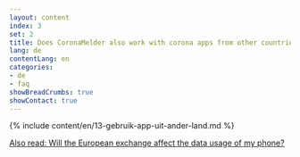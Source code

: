 ```yaml
---
layout: content
index: 3
set: 2
title: Does CoronaMelder also work with corona apps from other countries?
lang: de
contentLang: en
categories:
- de
- faq
showBreadCrumbs: true
showContact: true
---
```

{% include content/en/13-gebruik-app-uit-ander-land.md %}

[Also read: Will the European exchange affect the data usage of my phone?](/de/faq/38-heeft-de-europese-uitwisseling-gevolgen-voor-het-dataverbruik-van-mijn-telefoon/)
